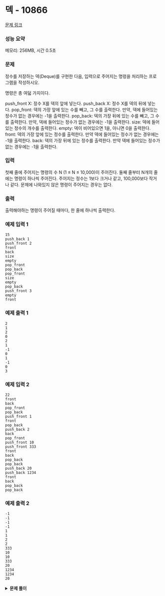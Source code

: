 # 덱 - 10866

[문제 링크](https://www.acmicpc.net/problem/10866)

### 성능 요약

메모리: 256MB, 시간 0.5초

### 문제

정수를 저장하는 덱(Deque)를 구현한 다음, 입력으로 주어지는 명령을 처리하는 프로그램을 작성하시오.

명령은 총 여덟 가지이다.

push_front X: 정수 X를 덱의 앞에 넣는다.
push_back X: 정수 X를 덱의 뒤에 넣는다.
pop_front: 덱의 가장 앞에 있는 수를 빼고, 그 수를 출력한다. 만약, 덱에 들어있는 정수가 없는 경우에는 -1을 출력한다.
pop_back: 덱의 가장 뒤에 있는 수를 빼고, 그 수를 출력한다. 만약, 덱에 들어있는 정수가 없는 경우에는 -1을 출력한다.
size: 덱에 들어있는 정수의 개수를 출력한다.
empty: 덱이 비어있으면 1을, 아니면 0을 출력한다.
front: 덱의 가장 앞에 있는 정수를 출력한다. 만약 덱에 들어있는 정수가 없는 경우에는 -1을 출력한다.
back: 덱의 가장 뒤에 있는 정수를 출력한다. 만약 덱에 들어있는 정수가 없는 경우에는 -1을 출력한다.

### 입력

첫째 줄에 주어지는 명령의 수 N (1 ≤ N ≤ 10,000)이 주어진다. 둘째 줄부터 N개의 줄에는 명령이 하나씩 주어진다. 주어지는 정수는 1보다 크거나 같고, 100,000보다 작거나 같다. 문제에 나와있지 않은 명령이 주어지는 경우는 없다.

### 출력

출력해야하는 명령이 주어질 때마다, 한 줄에 하나씩 출력한다.

### 예제 입력 1

```
15
push_back 1
push_front 2
front
back
size
empty
pop_front
pop_back
pop_front
size
empty
pop_back
push_front 3
empty
front
```

### 예제 출력 1

```
2
1
2
0
2
1
-1
0
1
-1
0
3
```

### 예제 입력 2

```
22
front
back
pop_front
pop_back
push_front 1
front
pop_back
push_back 2
back
pop_front
push_front 10
push_front 333
front
back
pop_back
pop_back
push_back 20
push_back 1234
front
back
pop_back
pop_back
```

### 예제 출력 2

```
-1
-1
-1
-1
1
1
2
2
333
10
10
333
20
1234
1234
20
```

<details><summary><b>문제 풀이</b></summary>
<div markdown="1">

### Solution

</div>
</details>
